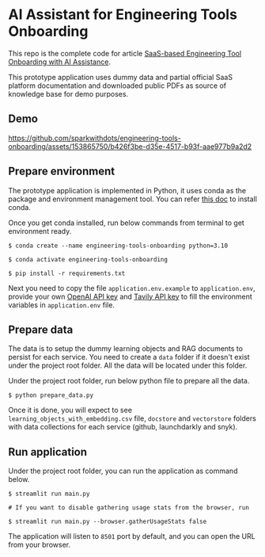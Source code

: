 # AI Assistant for Engineering Tools Onboarding

This repo is the complete code for article [SaaS-based Engineering Tool Onboarding with AI Assistance](https://medium.com/towards-artificial-intelligence/saas-based-engineering-tool-onboarding-with-ai-assistance-c34c533224a7).

This prototype application uses dummy data and partial official SaaS platform documentation and downloaded public PDFs as source of knowledge base for demo purposes.

## Demo

https://github.com/sparkwithdots/engineering-tools-onboarding/assets/153865750/b426f3be-d35e-4517-b93f-aae977b9a2d2

## Prepare environment

The prototype application is implemented in Python, it uses conda as the package and environment management tool. You can refer [this doc](https://conda.io/projects/conda/en/latest/user-guide/install/index.html) to install conda.

Once you get conda installed, run below commands from terminal to get environment ready.
```
$ conda create --name engineering-tools-onboarding python=3.10

$ conda activate engineering-tools-onboarding

$ pip install -r requirements.txt
```

Next you need to copy the file `application.env.example` to `application.env`, provide your own [OpenAI API key](https://platform.openai.com/docs/quickstart/step-2-set-up-your-api-key) and [Tavily API key](https://docs.tavily.com/docs/tavily-api/introduction) to fill the environment variables in `application.env` file.

## Prepare data

The data is to setup the dummy learning objects and RAG documents to persist for each service. You need to create a `data` folder if it doesn't exist under the project root folder. All the data will be located under this folder.

Under the project root folder, run below python file to prepare all the data.
```
$ python prepare_data.py
```

Once it is done, you will expect to see `learning_objects_with_embedding.csv` file, `docstore` and `vectorstore` folders with data collections for each service (github, launchdarkly and snyk).

## Run application

Under the project root folder, you can run the application as command below.
```
$ streamlit run main.py

# If you want to disable gathering usage stats from the browser, run

$ streamlit run main.py --browser.gatherUsageStats false
```
The application will listen to `8501` port by default, and you can open the URL from your browser.

